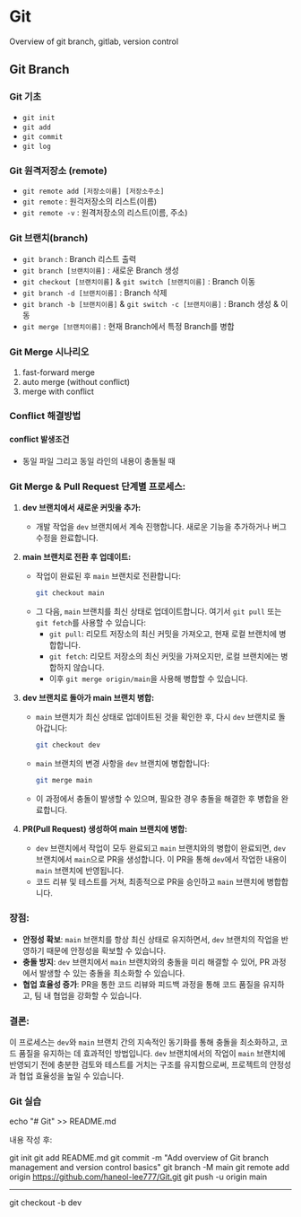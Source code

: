 # Git
Overview of git branch, gitlab, version control

## Git Branch

### Git 기초

- `git init`
- `git add`
- `git commit`
- `git log`

### Git 원격저장소 (remote)

- `git remote add [저장소이름] [저장소주소]`
- `git remote` : 원걱저장소의 리스트(이름)
- `git remote -v` : 원격저장소의 리스트(이름, 주소)

### Git 브랜치(branch)

- `git branch` : Branch 리스트 출력
- `git branch [브랜치이름]` : 새로운 Branch 생성
- `git checkout [브랜치이름]` & `git switch [브랜치이름]` : Branch 이동
- `git branch -d [브랜치이름]` : Branch 삭제
- `git branch -b [브랜치이름]` & `git switch -c [브랜치이름]` : Branch 생성 & 이동
- `git merge [브랜치이름]` : 현재 Branch에서 특정 Branch를 병합

### Git Merge 시나리오

1. fast-forward merge
2. auto merge (without conflict)
3. merge with conflict

### Conflict 해결방법

#### conflict 발생조건

- 동일 파일 그리고 동일 라인의 내용이 충돌될 때

### Git Merge & Pull Request 단계별 프로세스:

1. **dev 브랜치에서 새로운 커밋을 추가:**
   - 개발 작업을 `dev` 브랜치에서 계속 진행합니다. 새로운 기능을 추가하거나 버그 수정을 완료합니다.

2. **main 브랜치로 전환 후 업데이트:**
   - 작업이 완료된 후 `main` 브랜치로 전환합니다:
     ```bash
     git checkout main
     ```
   - 그 다음, `main` 브랜치를 최신 상태로 업데이트합니다. 여기서 `git pull` 또는 `git fetch`를 사용할 수 있습니다:
     - `git pull`: 리모트 저장소의 최신 커밋을 가져오고, 현재 로컬 브랜치에 병합합니다.
     - `git fetch`: 리모트 저장소의 최신 커밋을 가져오지만, 로컬 브랜치에는 병합하지 않습니다.
     - 이후 `git merge origin/main`을 사용해 병합할 수 있습니다.

3. **dev 브랜치로 돌아가 main 브랜치 병합:**
   - `main` 브랜치가 최신 상태로 업데이트된 것을 확인한 후, 다시 `dev` 브랜치로 돌아갑니다:
     ```bash
     git checkout dev
     ```
   - `main` 브랜치의 변경 사항을 `dev` 브랜치에 병합합니다:
     ```bash
     git merge main
     ```
   - 이 과정에서 충돌이 발생할 수 있으며, 필요한 경우 충돌을 해결한 후 병합을 완료합니다.

4. **PR(Pull Request) 생성하여 main 브랜치에 병합:**
   - `dev` 브랜치에서 작업이 모두 완료되고 `main` 브랜치와의 병합이 완료되면, `dev` 브랜치에서 `main`으로 PR을 생성합니다. 이 PR을 통해 `dev`에서 작업한 내용이 `main` 브랜치에 반영됩니다.
   - 코드 리뷰 및 테스트를 거쳐, 최종적으로 PR을 승인하고 `main` 브랜치에 병합합니다.

### 장점:
- **안정성 확보**: `main` 브랜치를 항상 최신 상태로 유지하면서, `dev` 브랜치의 작업을 반영하기 때문에 안정성을 확보할 수 있습니다.
- **충돌 방지**: `dev` 브랜치에서 `main` 브랜치와의 충돌을 미리 해결할 수 있어, PR 과정에서 발생할 수 있는 충돌을 최소화할 수 있습니다.
- **협업 효율성 증가**: PR을 통한 코드 리뷰와 피드백 과정을 통해 코드 품질을 유지하고, 팀 내 협업을 강화할 수 있습니다.

### 결론:
이 프로세스는 `dev`와 `main` 브랜치 간의 지속적인 동기화를 통해 충돌을 최소화하고, 코드 품질을 유지하는 데 효과적인 방법입니다. `dev` 브랜치에서의 작업이 `main` 브랜치에 반영되기 전에 충분한 검토와 테스트를 거치는 구조를 유지함으로써, 프로젝트의 안정성과 협업 효율성을 높일 수 있습니다.


### Git 실습
echo "# Git" >> README.md

내용 작성 후:

git init
git add README.md
git commit -m "Add overview of Git branch management and version control basics"
git branch -M main
git remote add origin https://github.com/haneol-lee777/Git.git
git push -u origin main

-----

git checkout -b dev
